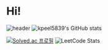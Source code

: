 # Hi!

![header](https://capsule-render.vercel.app/api?type=waving&color=1abc9c&height=300&section=header&text=fightingting&fontSize=100&fontColor=ffffff)
![kpeel5839's GitHub stats](https://github-readme-stats.vercel.app/api?username=kpeel5839&&show_icons=true&theme=vue&height=100)

[![Solved.ac
프로필](http://mazassumnida.wtf/api/v2/generate_badge?boj=kpeel5839&height=100)](https://solved.ac/kpeel5839)
![LeetCode Stats](https://leetcard.jacoblin.cool/suheelove?theme=dark&font=Cutive&ext=activity)
